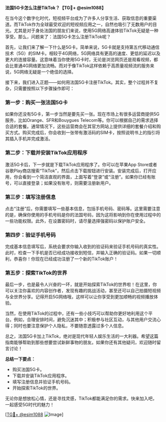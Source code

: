**法国5G卡怎么注册TikTok？【TG💪+ @esim1088】**

在当今这个数字化时代，短视频平台成为了许多人分享生活、获取信息的重要渠道。而TikTok作为全球最受欢迎的短视频应用之一，自然也吸引了无数用户的目光。尤其是对于身处法国的朋友们来说，使用5G网络高速体验TikTok无疑是一种享受。那么，问题来了：法国5G卡怎么注册TikTok呢？

首先，让我们来了解一下什么是5G卡。简单来说，5G卡就是支持第五代移动通信技术（5G）的SIM卡。相较于4G网络，5G网络具有更高的速度、更低的延迟以及更大的连接容量。这意味着当你使用5G卡时，无论是浏览网页还是观看视频，都会比普通4G网络更加流畅。而对于像TikTok这样依赖于高质量视频流的服务来说，5G网络无疑是一个绝佳的选择。

接下来，我们进入正题——如何用法国5G卡注册TikTok。其实，整个过程并不复杂，只需要按照以下步骤操作即可：

### 第一步：购买一张法国5G卡

如果你还没有5G卡，第一步当然是要先买一张。现在市场上有很多运营商提供5G服务，比如Orange、SFR和Bouygues Telecom等。你可以根据自己的需求选择合适的套餐。通常情况下，这些运营商会在其官方网站上提供详细的套餐介绍和购买方式。购买完成后，你会收到一张带有激活码的SIM卡，按照说明书上的指引将其插入手机并完成激活。

### 第二步：下载并安装TikTok应用程序

激活5G卡后，下一步就是下载TikTok应用程序了。你可以在苹果App Store或者谷歌Play商店搜索“TikTok”，然后点击下载按钮进行安装。安装完成后，打开应用，你会看到一个简洁直观的界面，上面写着“登录”或“注册”。如果你已经有账号，可以直接登录；如果没有账号，则需要注册新用户。

### 第三步：填写注册信息

点击“注册”后，你需要填写一些基本信息，包括手机号码、密码等。这里需要注意的是，确保你使用的手机号码是你的法国号码，因为这将影响到你在使用过程中的一些功能权限。此外，在设置密码时，请尽量选择强密码以保护账户安全。

### 第四步：验证手机号码

完成基本信息填写后，系统会要求你输入收到的验证码来验证手机号码的真实性。此时，检查一下手机是否已经成功接收到短信，并输入正确的验证码。如果一切顺利，恭喜你！你现在已经成功注册了一个新的TikTok账户！

### 第五步：探索TikTok的世界

最后一步，也是最令人兴奋的一环，就是开始探索TikTok的世界啦！在这里，你可以关注你喜欢的内容创作者，发现有趣的挑战活动，甚至还可以自己拍摄短视频与全世界分享。记得开启5G网络哦，这样可以让你享受到更加顺畅的视频播放体验。

当然，在使用TikTok的过程中，还有一些小技巧可以帮助你更好地利用这个平台。例如，合理安排时间，避免沉迷其中；积极参与社区互动，与其他用户交流心得；同时也要注意保护个人隐私，不要随意透露过多个人信息。

总之，法国5G卡加上TikTok，绝对是现代年轻人娱乐生活的一大利器。希望这篇指南能够帮助到那些想要尝试新鲜事物的朋友。如果你还有其他疑问，欢迎随时留言讨论！

**总结一下要点：**
- 购买法国5G卡。
- 下载并安装TikTok应用程序。
- 填写注册信息并验证手机号码。
- 开始探索TikTok的世界。

无论你是想放松心情，还是寻找灵感，TikTok都能满足你的需求。快来加入吧，一起感受5G时代的魅力！

[[TG💪+ @esim1088](https://t.me/s/esim1088) ![Image](https://i.postimg.cc/4NQfJmqS/Snipaste-2025-05-13-00-14-12.png)]